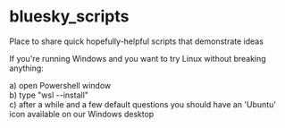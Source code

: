 # bluesky_scripts
Place to share quick hopefully-helpful scripts that demonstrate ideas

If you're running Windows and you want to try Linux without breaking anything:

a)  open Powershell window <br>
b)  type "wsl --install" <br>
c)  after a while and a few default questions you should have an 'Ubuntu' icon available on our Windows desktop
